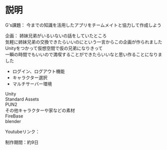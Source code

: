 # 説明
G's課題：
今までの知識を活用したアプリをチームメイトと協力して作成しよう  

企画：
姉妹兄弟がいるいないの話をしていたところ  
気軽に姉妹兄弟の交換できたらいいのにという一言からこの企画が作られました  
Unityをつかって仮想空間で仮の兄弟になりきって  
一瞬の時間でもいいので満喫することができたらいいなと思い作ることになりました 

* ログイン、ログアウト機能
* キャラクター選択
* マルチサーバー環境
  
Unity  
  Standard Assets  
  PUN2  
  その他キャラクターや家などの素材  
FireBase  
blender  
  
Youtubeリンク：

制作期間：約9日  

